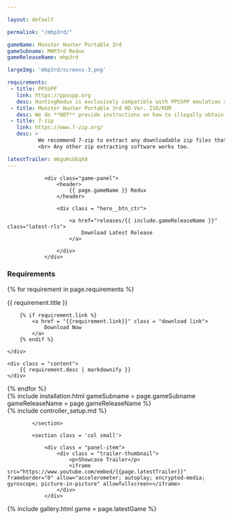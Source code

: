 ```yaml
---

layout: default

permalink: "/mhp3rd/"

gameName: Monster Hunter Portable 3rd
gameSubname: MHP3rd Redux
gameReleaseName: mhp3rd

largeImg: 'mhp3rd/screens-3.png'

requirements:
 - title: PPSSPP
   link: https://ppsspp.org
   desc: HuntingRedux is exclusively compatible with PPSSPP emulation software.
 - title: Monster Hunter Portable 3rd HD Ver. ISO/ROM
   desc: We do **NOT** provide instructions on how to illegally obtain a copy of the game. Please do not ask about how to pirate the game on our official channels.
 - title: 7-zip
   link: https://www.7-zip.org/
   desc: >
          We recommend 7-zip to extract any downloadable zip files that we provide as part of our releases. 
          <br> Any other zip extracting software works too.

latestTrailer: m6guHcGEqX8
---
```


<section class = "main-wrapper">
	<div class = "sect text-container">
		<div class = "row-items col-2">
			<section class="install col large">
				
				<div class="game-panel">
					<header>
						{{ page.gameName }} Redux
					</header>

					<div class = "hero__btn_ctr">

						<a href="releases/{{ include.gameReleaseName }}" class="latest-rls">
							Download Latest Release
						</a>

					</div>
				</div>

<div class = "panel-item">
<h1>Requirements</h1>

{% for requirement in page.requirements %}			
<div class = "item">
	<div class = "title">
		<div>
			{{ requirement.title }}
		</div>

		{% if requirement.link %}
			<a href = "{{requirement.link}}" class = "download link">
				Download Now
			</a>
		{% endif %}

	</div>

	<div class = "content">
		{{ requirement.desc | markdownify }}
	</div>
</div>
{% endfor %}

</div>	
				{% include installation.html gameSubname = page.gameSubname gameReleaseName = page.gameReleaseName %}

<div class = "panel-item" markdown = "1">
{% include controller_setup.md %}
</div>

			</section>

			<section class = 'col small'>

				<div class = "panel-item">
					<div class = "trailer-thumbnail">
						<p>Showcase Trailer</p>
						<iframe src="https://www.youtube.com/embed/{{page.latestTrailer}}" frameborder="0" allow="accelerometer; autoplay; encrypted-media; gyroscope; picture-in-picture" allowfullscreen></iframe>
					</div>
				</div>

				
<section id = 'gallery' class="mhp3rd">
	{% include gallery.html game = page.latestGame %}
</section>
			</section>
		</div>
	</div>
</section>

